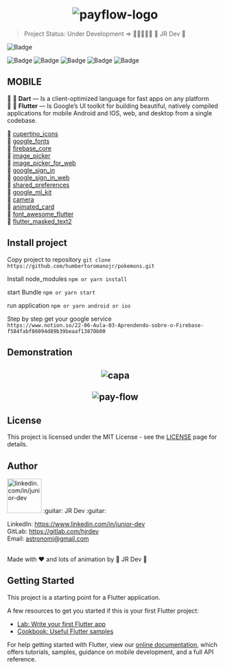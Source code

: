<h1 align="center">
  <img src="https://i.ibb.co/TTJMyLj/payflow-logo.png" alt="payflow-logo" border="0">
</h1>


> Project Status: Under Development  => :construction::construction::construction::construction::construction:
  :guitar: JR Dev :guitar:


![Badge](https://img.shields.io/static/v1?label=flutter&message=FrameWork&color=blue&style=for-the-badge&logo=FLUTTER)

![Badge](https://img.shields.io/github/issues/humbertoromanojr/payflow?logo=visual-studio-code&style=plastic&logo=appveyor)
![Badge](https://img.shields.io/github/forks/humbertoromanojr/payflow)
![Badge](https://img.shields.io/github/stars/humbertoromanojr/payflow)
![Badge](https://img.shields.io/github/license/humbertoromanojr/payflow)
![Badge](https://img.shields.io/twitter/url?url=https%3A%2F%2Fgithub.com%2Fhumbertoromanojr%2Fpayflow)


## MOBILE
:dart: :blue_heart: **Dart** — Is a client-optimized language for fast apps on any platform <br />
:dart: :blue_heart: **Flutter** — Is Google’s UI toolkit for building beautiful, natively compiled applications for mobile Android and IOS, web, and desktop from a single codebase.

:dart: [cupertino_icons](https://pub.dev/packages/cupertino_icons) <br />
:dart: [google_fonts](https://pub.dev/packages/google_fonts) <br />
:dart: [firebase_core](https://pub.dev/packages/firebase_core) <br />
:dart: [image_picker](https://pub.dev/packages/image_picker) <br />
:dart: [image_picker_for_web](https://pub.dev/packages/image_picker_for_web) <br />
:dart: [google_sign_in](https://pub.dev/packages/google_sign_in) <br />
:dart: [google_sign_in_web](https://pub.dev/packages/google_sign_in_web) <br />
:dart: [shared_preferences](https://pub.dev/packages/shared_preferences) <br />
:dart: [google_ml_kit](https://pub.dev/packages/google_ml_kit) <br />
:dart: [camera](https://pub.dev/packages/camera) <br />
:dart: [animated_card](https://pub.dev/packages/animated_card) <br />
:dart: [font_awesome_flutter](https://pub.dev/packages/font_awesome_flutter) <br />
:dart: [flutter_masked_text2](https://pub.dev/packages/flutter_masked_text2) <br />



## Install project
Copy project to repository
`git clone https://github.com/humbertoromanojr/pokemons.git`

Install node_modules
`npm or yarn install`

start Bundle
`npm or yarn start`

run application
`npm or yarn android or ios`

Step by step get your google service
<br />
`https://www.notion.so/22-06-Aula-03-Aprendendo-sobre-o-Firebase-f584fabf86094d89b39beaaf13870b00`


## Demonstration
<h2 align="center">
  <img src="https://i.ibb.co/V9CdgNw/capa.png" alt="capa" border="0">
<br />
<br />
  <img src="https://i.ibb.co/2MFnfMf/pay-flow.png" alt="pay-flow" border="0">
</h2>


## License
This project is licensed under the MIT License - see the [LICENSE](https://opensource.org/licenses/MIT) page for details.


## Author
<img src="https://avatars1.githubusercontent.com/u/6500430?s=460&u=42d7e22fa1c77b061505fe1cfc3fcaa3e2a4d1e5&v=4" width="80" alt="linkedin.com/in/junior-dev">
:guitar: JR Dev :guitar:
<br />

LinkedIn: https://www.linkedin.com/in/junior-dev <br />
GitLab: https://gitlab.com/hjrdev <br />
Email: astronomi@gmail.com <br />
<br />

Made with :heart: and lots of animation by :guitar: JR Dev :guitar:


## Getting Started
This project is a starting point for a Flutter application.

A few resources to get you started if this is your first Flutter project:

- [Lab: Write your first Flutter app](https://flutter.dev/docs/get-started/codelab)
- [Cookbook: Useful Flutter samples](https://flutter.dev/docs/cookbook)

For help getting started with Flutter, view our
[online documentation](https://flutter.dev/docs), which offers tutorials,
samples, guidance on mobile development, and a full API reference.
